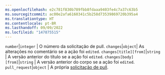 ```yaml
---
ms.openlocfilehash: e2c781f830b789fbb8fdaaa9403fe4c7a37c63b5
ms.sourcegitcommit: ac00e2afa6160341c5b258d73539869720b395a4
ms.translationtype: HT
ms.contentlocale: pt-BR
ms.lasthandoff: 09/09/2022
ms.locfileid: "147875515"
---
```

`number`|`integer` | O número da solicitação de pull.
`changes`|`object`| As alterações no comentário se a ação foi `edited`.
`changes[title][from]`|`string` | A versão anterior do título se a ação foi `edited`.
`changes[body][from]`|`string` | A versão anterior do corpo se a ação foi `edited`.
`pull_request`|`object` | A própria [solicitação de pull](/rest/reference/pulls).
